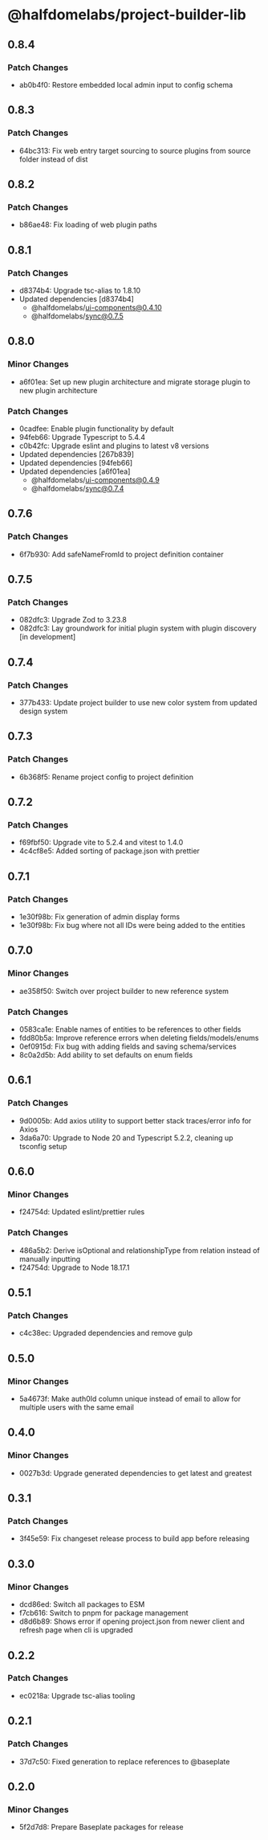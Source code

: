 # @halfdomelabs/project-builder-lib

## 0.8.4

### Patch Changes

- ab0b4f0: Restore embedded local admin input to config schema

## 0.8.3

### Patch Changes

- 64bc313: Fix web entry target sourcing to source plugins from source folder instead of dist

## 0.8.2

### Patch Changes

- b86ae48: Fix loading of web plugin paths

## 0.8.1

### Patch Changes

- d8374b4: Upgrade tsc-alias to 1.8.10
- Updated dependencies [d8374b4]
  - @halfdomelabs/ui-components@0.4.10
  - @halfdomelabs/sync@0.7.5

## 0.8.0

### Minor Changes

- a6f01ea: Set up new plugin architecture and migrate storage plugin to new plugin architecture

### Patch Changes

- 0cadfee: Enable plugin functionality by default
- 94feb66: Upgrade Typescript to 5.4.4
- c0b42fc: Upgrade eslint and plugins to latest v8 versions
- Updated dependencies [267b839]
- Updated dependencies [94feb66]
- Updated dependencies [a6f01ea]
  - @halfdomelabs/ui-components@0.4.9
  - @halfdomelabs/sync@0.7.4

## 0.7.6

### Patch Changes

- 6f7b930: Add safeNameFromId to project definition container

## 0.7.5

### Patch Changes

- 082dfc3: Upgrade Zod to 3.23.8
- 082dfc3: Lay groundwork for initial plugin system with plugin discovery [in development]

## 0.7.4

### Patch Changes

- 377b433: Update project builder to use new color system from updated design system

## 0.7.3

### Patch Changes

- 6b368f5: Rename project config to project definition

## 0.7.2

### Patch Changes

- f69fbf50: Upgrade vite to 5.2.4 and vitest to 1.4.0
- 4c4cf8e5: Added sorting of package.json with prettier

## 0.7.1

### Patch Changes

- 1e30f98b: Fix generation of admin display forms
- 1e30f98b: Fix bug where not all IDs were being added to the entities

## 0.7.0

### Minor Changes

- ae358f50: Switch over project builder to new reference system

### Patch Changes

- 0583ca1e: Enable names of entities to be references to other fields
- fdd80b5a: Improve reference errors when deleting fields/models/enums
- 0ef0915d: Fix bug with adding fields and saving schema/services
- 8c0a2d5b: Add ability to set defaults on enum fields

## 0.6.1

### Patch Changes

- 9d0005b: Add axios utility to support better stack traces/error info for Axios
- 3da6a70: Upgrade to Node 20 and Typescript 5.2.2, cleaning up tsconfig setup

## 0.6.0

### Minor Changes

- f24754d: Updated eslint/prettier rules

### Patch Changes

- 486a5b2: Derive isOptional and relationshipType from relation instead of manually inputting
- f24754d: Upgrade to Node 18.17.1

## 0.5.1

### Patch Changes

- c4c38ec: Upgraded dependencies and remove gulp

## 0.5.0

### Minor Changes

- 5a4673f: Make auth0Id column unique instead of email to allow for multiple users with the same email

## 0.4.0

### Minor Changes

- 0027b3d: Upgrade generated dependencies to get latest and greatest

## 0.3.1

### Patch Changes

- 3f45e59: Fix changeset release process to build app before releasing

## 0.3.0

### Minor Changes

- dcd86ed: Switch all packages to ESM
- f7cb616: Switch to pnpm for package management
- d8d6b89: Shows error if opening project.json from newer client and refresh page when cli is upgraded

## 0.2.2

### Patch Changes

- ec0218a: Upgrade tsc-alias tooling

## 0.2.1

### Patch Changes

- 37d7c50: Fixed generation to replace references to @baseplate

## 0.2.0

### Minor Changes

- 5f2d7d8: Prepare Baseplate packages for release
